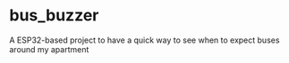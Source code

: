 # bus_buzzer
A ESP32-based project to have a quick way to see when to expect buses around my apartment
